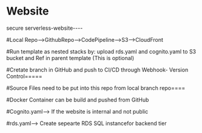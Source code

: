 # Website
secure serverless-website----


#Local Repo-->GithubRepo-->CodePipeline-->S3-->CloudFront


#Run template as nested stacks by:
upload rds.yaml and cognito.yaml to S3 bucket and Ref in parent template (This is optional)

#Cretate branch in GitHub and push to CI/CD through Webhook- Version Control=====

#Source Files need to be put into this repo from local branch repo====

#Docker Container can be build and pushed from GitHub

#Cognito.yaml--> If the website is internal and not public

#rds.yaml--> Create sepearte RDS SQL instancefor backend tier

